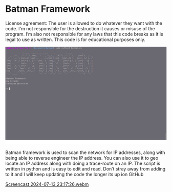 # Batman Framework

License agreement: The user is allowed to do whatever they want with the code. I'm not responsible for the destruction it causes or misuse of the program. I’m also not responsible for any laws that this code breaks as it is legal to use as written. This code is for educational purposes only.

![Batman Framework](Screenshot%202024-07-13%2018%3A42%3A52.png)

Batman framework is used to scan the network for IP addresses, along with being able to reverse engineer the IP address. You can also use it to geo locate an IP address along with doing a trace-route on an IP. The script is written in python and is easy to edit and read. Don’t stray away from adding to it and I will keep updating the code the longer its up ion GitHub

[Screencast 2024-07-13 23:17:26.webm](https://github.com/user-attachments/assets/a0190d46-909e-4a05-b95b-26ddfd90b2a7)

